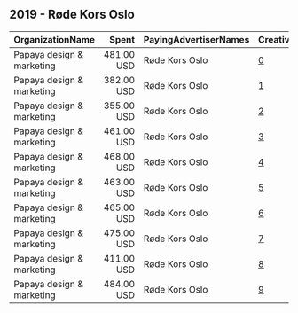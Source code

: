 ## 2019 - Røde Kors Oslo 
|OrganizationName|Spent|PayingAdvertiserNames|CreativeUrls|Impressions|Genders|AgeBrackets|CountryCodes|BillingAddresses|CandidateBallotInformation|
|:---|---:|:---|:---|---:|:---|:---|:---|:---|:---|
|Papaya design & marketing|481.00 USD|Røde Kors Oslo|[0](https://www.snap.com/political-ads/asset/0c48f8bc8ccbe3b154fc78e2c56c7bce22d9d3699b74e7045a39cac0b9cffd5e?mediaType=mp4)|62,860||23-|norway|"Saltboveien 25,Larkollen,1560,NO"||
|Papaya design & marketing|382.00 USD|Røde Kors Oslo|[1](https://www.snap.com/political-ads/asset/56ee0fb8be5a87411dacb21ff58a7aafdb4dd1286bc14eba1ee71f1332e0018a?mediaType=mov)|205,648|MALE|18-30|norway|"Saltboveien 25,Larkollen,1560,NO"||
|Papaya design & marketing|355.00 USD|Røde Kors Oslo|[2](https://www.snap.com/political-ads/asset/4cb22f579c4dd89435554722501d3bade83a9efd95551642ca3976e24e0b9259?mediaType=mov)|190,682|FEMALE|18-30|norway|"Saltboveien 25,Larkollen,1560,NO"||
|Papaya design & marketing|461.00 USD|Røde Kors Oslo|[3](https://www.snap.com/political-ads/asset/462d529950332f079b3b47a32936283db7706596c5e17cd301c2d823b562d2b7?mediaType=mp4)|60,148||23-|norway|"Saltboveien 25,Larkollen,1560,NO"||
|Papaya design & marketing|468.00 USD|Røde Kors Oslo|[4](https://www.snap.com/political-ads/asset/abf25099f3821f32c036b4dc6684e8b07ffcd0afbadeab9fef26ae97f49ac6e8?mediaType=mp4)|61,058||23-|norway|"Saltboveien 25,Larkollen,1560,NO"||
|Papaya design & marketing|463.00 USD|Røde Kors Oslo|[5](https://www.snap.com/political-ads/asset/c5d6175723a1e7670e4e2c60d67def0be8a4c4d33c9957f7a75cc5240fc1c5c0?mediaType=mp4)|60,489||23-|norway|"Saltboveien 25,Larkollen,1560,NO"||
|Papaya design & marketing|465.00 USD|Røde Kors Oslo|[6](https://www.snap.com/political-ads/asset/6a684ab9b9638063475ae7cb7f8483ac1c218b79d296cc833ec3074e42937105?mediaType=mp4)|60,701||23-|norway|"Saltboveien 25,Larkollen,1560,NO"||
|Papaya design & marketing|475.00 USD|Røde Kors Oslo|[7](https://www.snap.com/political-ads/asset/1f304e37f16d2577bf6c27b1a84ccfe84fd7382f3de06f293a42943b891c7ed5?mediaType=mp4)|61,973||23-|norway|"Saltboveien 25,Larkollen,1560,NO"||
|Papaya design & marketing|411.00 USD|Røde Kors Oslo|[8](https://www.snap.com/political-ads/asset/f9021e7a65a2f4071bb85d7f780cf78ff50717636c7bd152f0984aae7ac42a10?mediaType=mov)|215,974|FEMALE|18-30|norway|"Saltboveien 25,Larkollen,1560,NO"||
|Papaya design & marketing|484.00 USD|Røde Kors Oslo|[9](https://www.snap.com/political-ads/asset/0a4600610ca0209aef0e81ed2639fe6e866a99cf252dbd57f453b80bbbd9ea7f?mediaType=mp4)|63,156||23-|norway|"Saltboveien 25,Larkollen,1560,NO"||
